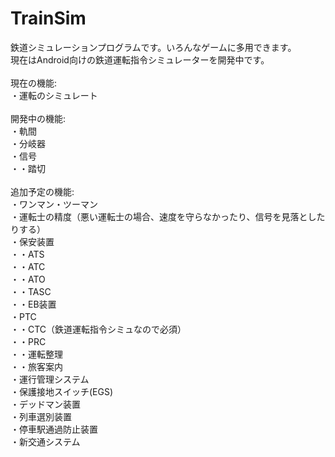 # TrainSim
鉄道シミュレーションプログラムです。いろんなゲームに多用できます。<br>
現在はAndroid向けの鉄道運転指令シミュレーターを開発中です。<br>
<br>
現在の機能:<br>
・運転のシミュレート<br>
<br>
開発中の機能:<br>
・軌間<br>
・分岐器<br>
・信号<br>
・・踏切<br>
<br>
追加予定の機能:<br>
・ワンマン・ツーマン<br>
・運転士の精度（悪い運転士の場合、速度を守らなかったり、信号を見落としたりする）<br>
・保安装置<br>
・・ATS<br>
・・ATC<br>
・・ATO<br>
・・TASC<br>
・・EB装置<br>
・PTC<br>
・・CTC（鉄道運転指令シミュなので必須）<br>
・・PRC<br>
・・運転整理<br>
・・旅客案内<br>
・運行管理システム<br>
・保護接地スイッチ(EGS)<br>
・デッドマン装置<br>
・列車選別装置<br>
・停車駅通過防止装置<br>
・新交通システム<br>
<br>
